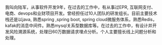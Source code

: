 我叫向陆军，从事软件开发9年，在过去的工作中，有从事过EPR, 互联网支付、电商、devops和业财项目开发。曾经担任过10人团队的研发组长。目前主要技术栈还是以java, 熟悉spring ,spring boot, spring cloud微服务体系，熟悉Redis， kafak的消息中间件。熟悉mysql关系型数据库等。在过去的工作中，有设计并开发风险溯源系统，处理日60万数据请求埋点分析。个人主要擅长线上问题分析和处理。


